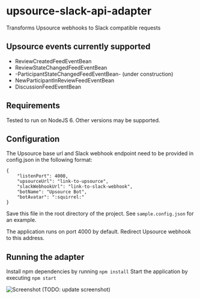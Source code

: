# upsource-slack-api-adapter
Transforms Upsource webhooks to Slack compatible requests

## Upsource events currently supported
* ReviewCreatedFeedEventBean
* ReviewStateChangedFeedEventBean
* -ParticipantStateChangedFeedEventBean- (under construction)
* NewParticipantInReviewFeedEventBean
* DiscussionFeedEventBean

## Requirements
Tested to run on NodeJS 6. Other versions may be supported.

## Configuration
The Upsource base url and Slack webhook endpoint need to be provided in config.json in the following format:
```
{
	"listenPort": 4000,
	"upsourceUrl": "link-to-upsource",
	"slackWebhookUrl": "link-to-slack-webhook",
	"botName": "Upsource Bot",
	"botAvatar": ":squirrel:"
}
```
Save this file in the root directory of the project.
See `sample.config.json` for an example.

The application runs on port 4000 by default. Redirect Upsource webhook to this address.

## Running the adapter
Install npm dependencies by running `npm install`
Start the application by executing `npm start`

![Screenshot](slack-upsource.png)
(TODO: update screenshot)
